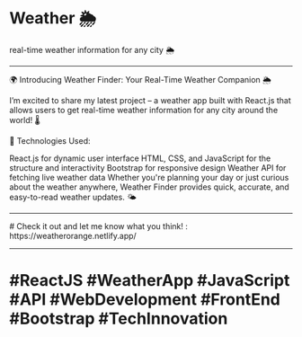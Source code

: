 # Weather 🌦️
real-time weather information for any city 🌦️

<hr>

🌍 Introducing Weather Finder: Your Real-Time Weather Companion 🌦️

I’m excited to share my latest project – a weather app built with React.js that allows users to get real-time weather information for any city around the world! 🌡️

🔹 Technologies Used:

React.js for dynamic user interface
HTML, CSS, and JavaScript for the structure and interactivity
Bootstrap for responsive design
Weather API for fetching live weather data
Whether you're planning your day or just curious about the weather anywhere, Weather Finder provides quick, accurate, and easy-to-read weather updates. 🌤️

<hr>
# Check it out and let me know what you think! :
https://weatherorange.netlify.app/

<hr>

# #ReactJS #WeatherApp #JavaScript #API #WebDevelopment #FrontEnd #Bootstrap #TechInnovation
